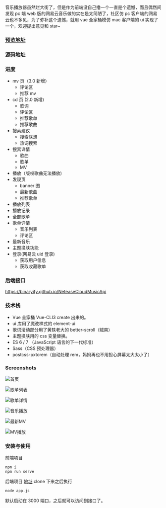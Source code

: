 音乐播放器虽然烂大街了，但是作为前端没自己撸一个一直是个遗憾，而且偶然间发现 pc 端 web 版的网易云音乐做的实在是太简陋了，社区仿 pc 客户端的网易云也不多见，为了弥补这个遗憾，就用 vue 全家桶模仿 mac 客户端的 ui 实现了一个，欢迎提出意见和 star~

### [预览地址](http://shanshihao.cn)

### [源码地址](https://github.com/sl1673495/vue-netease-music)

### 进度

- mv 页（3.0 新增）
  - 评论区
  - 推荐 mv
- cd 页 (2.0 新增)
  - 歌词
  - 评论区
  - 推荐歌单
  - 推荐歌曲
- 搜索建议
  - 搜索联想
  - 热词搜索
- 搜索详情
  - 歌曲
  - 歌单
  - MV
- 播放（版权歌曲无法播放)
- 发现页
  - banner 图
  - 最新歌曲
  - 推荐歌单
- 播放列表
- 播放记录
- 全部歌单
- 歌单详情
  - 音乐列表
  - 评论区
- 最新音乐
- 主题换肤功能
- 登录(网易云 uid 登录)
  - 获取用户信息
  - 获取收藏歌单

### 后端接口

https://binaryify.github.io/NeteaseCloudMusicApi

### 技术栈

- Vue 全家桶 Vue-CLI3 create 出来的。
- ui 库用了魔改样式的 element-ui
- 歌词滚动部分用了黄轶老大的 better-scroll（贼爽）
- 主题换肤用的 css 变量替换。
- ES 6 / 7 （JavaScript 语言的下一代标准）
- Sass（CSS 预处理器）
- postcss-pxtorem（自动处理 rem，妈妈再也不用担心屏幕太大太小了）

### Screenshots

![首页](https://user-images.githubusercontent.com/23615778/62509203-da358580-b83c-11e9-97b3-367fb06a8347.png)

![歌单列表](https://user-images.githubusercontent.com/23615778/62509204-dace1c00-b83c-11e9-8d3f-0bcb93e3aab7.png)

![歌单详情](https://user-images.githubusercontent.com/23615778/62509201-d99cef00-b83c-11e9-8e4b-b122b8b94468.png)

![音乐播放](https://user-images.githubusercontent.com/23615778/62509202-da358580-b83c-11e9-98e1-530e5741ff56.png)

![最新MV](http://pvgju1g4v.bkt.clouddn.com/1566523445145.jpg)

![MV播放](http://pvgju1g4v.bkt.clouddn.com/1566523832703.jpg)

### 安装与使用

前端项目

```
npm i
npm run serve
```

后端项目 [地址](https://github.com/Binaryify/NeteaseCloudMusicApi)
clone 下来之后执行

```
node app.js
```

默认启动在 3000 端口，之后就可以访问到接口了。

